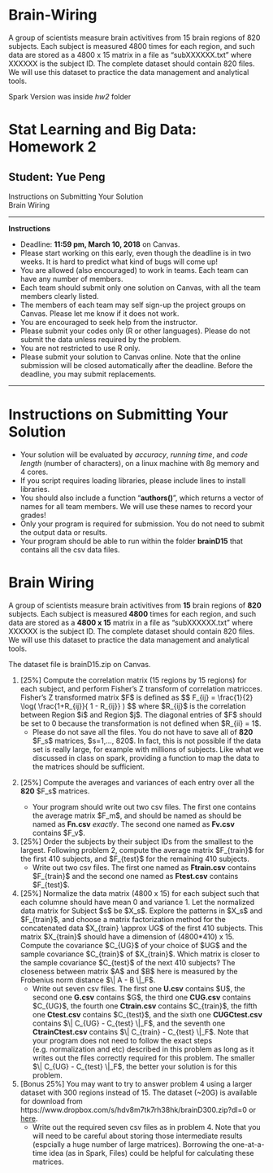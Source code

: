 # Brain-Wiring
A group of scientists measure brain activitives from 15 brain regions of 820 subjects. Each subject is measured 4800 times for each region, and such data are stored as a 4800 x 15 matrix in a file as “subXXXXXX.txt” where XXXXXX is the subject ID. The complete dataset should contain 820 files. We will use this dataset to practice the data management and analytical tools.

Spark Version was inside _hw2_ folder

<html>
<div id="header">
<h1 class="title">Stat Learning and Big Data: Homework 2</h1>
<h2 class="author">Student: Yue Peng</h2>
</div>
<div id="TOC">
<ul>
<li><a href="#instructions-on-submitting-your-solution">Instructions on Submitting Your Solution</a></li>
<li><a href="#brain-wiring">Brain Wiring</a></li>
</ul>
</div>
<hr />
<p><strong>Instructions</strong></p>
<ul>
<li>Deadline: <strong>11:59 pm, March 10, 2018</strong> on Canvas.</li>
<li>Please start working on this early, even though the deadline is in two weeks. It is hard to predict what kind of bugs will come up!</li>
<li>You are allowed (also encouraged) to work in teams. Each team can have any number of members.</li>
<li>Each team should submit only one solution on Canvas, with all the team members clearly listed.<br /></li>
<li>The members of each team may self sign-up the project groups on Canvas. Please let me know if it does not work.</li>
<li>You are encouraged to seek help from the instructor.</li>
<li>Please submit your codes only (R or other languages). Please do not submit the data unless required by the problem.</li>
<li>You are not restricted to use R only.</li>
<li>Please submit your solution to Canvas online. Note that the online submission will be closed automatically after the deadline. Before the deadline, you may submit replacements.</li>
</ul>
<hr />
<h1 id="instructions-on-submitting-your-solution">Instructions on Submitting Your Solution</h1>
<ul>
<li>Your solution will be evaluated by <em>accuracy</em>, <em>running time</em>, and <em>code length</em> (number of characters), on a linux machine with 8g memory and 4 cores.</li>
<li>If you script requires loading libraries, please include lines to install libraries.</li>
<li>You should also include a function “<strong>authors()</strong>”, which returns a vector of names for all team members. We will use these names to record your grades!</li>
<li>Only your program is required for submission. You do not need to submit the output data or results.</li>
<li>Your program should be able to run within the folder <strong>brainD15</strong> that contains all the csv data files.</li>
</ul>
<h1 id="brain-wiring">Brain Wiring</h1>
<p>A group of scientists measure brain activitives from <strong>15</strong> brain regions of <strong>820</strong> subjects. Each subject is measured <strong>4800</strong> times for each region, and such data are stored as a <strong>4800 x 15</strong> matrix in a file as “subXXXXXX.txt” where XXXXXX is the subject ID. The complete dataset should contain 820 files. We will use this dataset to practice the data management and analytical tools.</p>
<p>The dataset file is brainD15.zip on Canvas.</p>
<ol style="list-style-type: decimal">
<li>[25%] Compute the correlation matrix (15 regions by 15 regions) for each subject, and perform Fisher’s Z transform of correlation matricces. Fisher’s Z transformed matrix <span class="LaTeX">$F$</span> is defined as <span class="LaTeX">$$
F_{ij} = \frac{1}{2} \log( \frac{1+R_{ij}}{ 1 - R_{ij}}  ) 
$$</span> where <span class="LaTeX">$R_{ij}$</span> is the correlation between Region <span class="LaTeX">$i$</span> and Region <span class="LaTeX">$j$</span>. The diagonal entries of <span class="LaTeX">$F$</span> should be set to 0 because the transformation is not defined when <span class="LaTeX">$R_{ii} = 1$</span>.
<ul>
<li>Please do not save all the files. You do not have to save all of <strong>820</strong> <span class="LaTeX">$F_s$</span> matrices, <span class="LaTeX">$s=1,..., 820$</span>. In fact, this is not possible if the data set is really large, for example with millions of subjects. Like what we discussed in class on spark, providing a function to map the data to the matrices should be sufficient.</li>
</ul></li>
<li><p>[25%] Compute the averages and variances of each entry over all the <strong>820</strong> <span class="LaTeX">$F_s$</span> matrices.</p>
<ul>
<li>Your program should write out two csv files. The first one contains the average matrix <span class="LaTeX">$F_m$</span>, and should be named as should be named as <strong>Fn.csv</strong> <em>exactly</em>. The second one named as <strong>Fv.csv</strong> contains <span class="LaTeX">$F_v$</span>.</li>
</ul></li>
<li>[25%] Order the subjects by their subject IDs from the smallest to the largest. Following problem 2, compute the average matrix <span class="LaTeX">$F_{train}$</span> for the first 410 subjects, and <span class="LaTeX">$F_{test}$</span> for the remaining 410 subjects.
<ul>
<li>Write out two csv files. The first one named as <strong>Ftrain.csv</strong> contains <span class="LaTeX">$F_{train}$</span> and the second one named as <strong>Ftest.csv</strong> contains <span class="LaTeX">$F_{test}$</span>.</li>
</ul></li>
<li>[25%] Normalize the data matrix (4800 x 15) for each subject such that each columne should have mean 0 and variance 1. Let the normalized data matrix for Subject <span class="LaTeX">$s$</span> be <span class="LaTeX">$X_s$</span>. Explore the patterns in <span class="LaTeX">$X_s$</span> and <span class="LaTeX">$F_{train}$</span>, and choose a matrix factorization method for the concatenated data <span class="LaTeX">$X_{train} \approx UG$</span> of the first 410 subjects. This matrix <span class="LaTeX">$X_{train}$</span> should have a dimension of (4800*410) x 15. Compute the covariance <span class="LaTeX">$C_{UG}$</span> of your choice of <span class="LaTeX">$UG$</span> and the sample covariance <span class="LaTeX">$C_{train}$</span> of <span class="LaTeX">$X_{train}$</span>. Which matrix is closer to the sample covariance <span class="LaTeX">$C_{test}$</span> of the next 410 subjects? The closeness between matrix <span class="LaTeX">$A$</span> and <span class="LaTeX">$B$</span> here is measured by the Frobenius norm distance <span class="LaTeX">$\| A - B \|_F$</span>.
<ul>
<li>Write out seven csv files. The first one <strong>U.csv</strong> contains <span class="LaTeX">$U$</span>, the second one <strong>G.csv</strong> contains <span class="LaTeX">$G$</span>, the third one <strong>CUG.csv</strong> contains <span class="LaTeX">$C_{UG}$</span>, the fourth one <strong>Ctrain.csv</strong> contains <span class="LaTeX">$C_{train}$</span>, the fifth one <strong>Ctest.csv</strong> contains <span class="LaTeX">$C_{test}$</span>, and the sixth one <strong>CUGCtest.csv</strong> contains <span class="LaTeX">$\| C_{UG} - C_{test} \|_F$</span>, and the seventh one <strong>CtrainCtest.csv</strong> contains <span class="LaTeX">$\| C_{train} - C_{test} \|_F$</span>. Note that your program does not need to follow the exact steps (e.g. normalization and etc) described in this problem as long as it writes out the files correctly required for this problem. The smaller <span class="LaTeX">$\| C_{UG} - C_{test} \|_F$</span>, the better your solution is for this problem.</li>
</ul></li>
<li>[Bonus 25%] You may want to try to answer problem 4 using a larger dataset with 300 regions instead of 15. The dataset (~20G) is available for download from https://www.dropbox.com/s/hdv8m7tk7rh38hk/brainD300.zip?dl=0 or <a href="https://www.dropbox.com/s/hdv8m7tk7rh38hk/brainD300.zip?dl=0">here</a>.
<ul>
<li>Write out the required seven csv files as in problem 4. Note that you will need to be careful about storing those intermediate results (espcially a huge number of large matrices). Borrowing the one-at-a-time idea (as in Spark, Files) could be helpful for calculating these matrices.</li>
</ul></li>
</ol>
</body>
</html>
